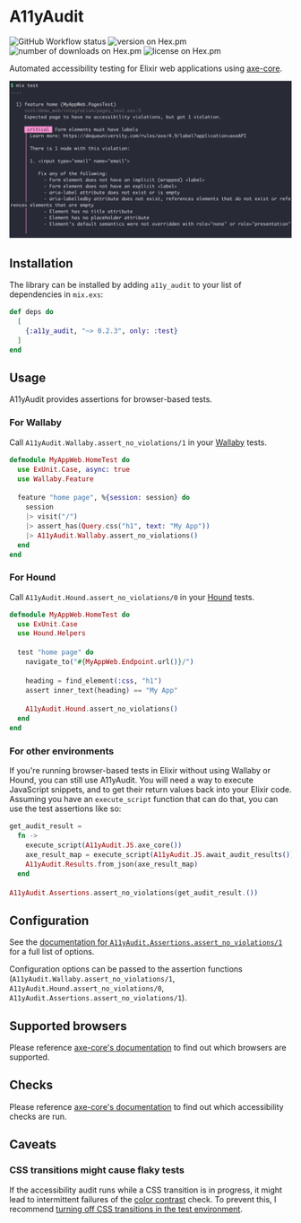 # A11yAudit

![GitHub Workflow status](https://github.com/angelikatyborska/a11y-audit-elixir/actions/workflows/test.yml/badge.svg)
![version on Hex.pm](https://img.shields.io/hexpm/v/a11y_audit)
![number of downloads on Hex.pm](https://img.shields.io/hexpm/dt/a11y_audit)
![license on Hex.pm](https://img.shields.io/hexpm/l/a11y_audit)

Automated accessibility testing for Elixir web applications using [axe-core](https://github.com/dequelabs/axe-core).

![Expected page to have no accessibility violations, but got 1 violation. Form elements must have labels.](./docs/assets/cover.png)

## Installation

The library can be installed by adding `a11y_audit` to your list of dependencies in `mix.exs`:

```elixir
def deps do
  [
    {:a11y_audit, "~> 0.2.3", only: :test}
  ]
end
```

## Usage

A11yAudit provides assertions for browser-based tests.

### For Wallaby

Call `A11yAudit.Wallaby.assert_no_violations/1` in your [Wallaby](https://github.com/elixir-wallaby/wallaby) tests.

```elixir
defmodule MyAppWeb.HomeTest do
  use ExUnit.Case, async: true
  use Wallaby.Feature

  feature "home page", %{session: session} do
    session
    |> visit("/")
    |> assert_has(Query.css("h1", text: "My App"))
    |> A11yAudit.Wallaby.assert_no_violations()
  end
end
```

### For Hound

Call `A11yAudit.Hound.assert_no_violations/0` in your [Hound](https://github.com/HashNuke/hound) tests.

```elixir
defmodule MyAppWeb.HomeTest do
  use ExUnit.Case
  use Hound.Helpers

  test "home page" do
    navigate_to("#{MyAppWeb.Endpoint.url()}/")

    heading = find_element(:css, "h1")
    assert inner_text(heading) == "My App"

    A11yAudit.Hound.assert_no_violations()
  end
end
```

### For other environments

If you're running browser-based tests in Elixir without using Wallaby or Hound, you can still use A11yAudit. You will need a way to execute JavaScript snippets, and to get their return values back into your Elixir code. Assuming you have an `execute_script` function that can do that, you can use the test assertions like so:

```elixir
get_audit_result =
  fn ->
    execute_script(A11yAudit.JS.axe_core())
    axe_result_map = execute_script(A11yAudit.JS.await_audit_results())
    A11yAudit.Results.from_json(axe_result_map)
  end

A11yAudit.Assertions.assert_no_violations(get_audit_result.())
```

## Configuration

See the [documentation for `A11yAudit.Assertions.assert_no_violations/1`](https://hexdocs.pm/a11y_audit/A11yAudit.Assertions.html#assert_no_violations/2-options) for a full list of options.

Configuration options can be passed to the assertion functions (`A11yAudit.Wallaby.assert_no_violations/1`, `A11yAudit.Hound.assert_no_violations/0`, `A11yAudit.Assertions.assert_no_violations/1`).

## Supported browsers

Please reference [axe-core's documentation](https://github.com/dequelabs/axe-core?tab=readme-ov-file#supported-browsers) to find out which browsers are supported.

## Checks

Please reference [axe-core's documentation](https://github.com/dequelabs/axe-core/blob/develop/doc/rule-descriptions.md) to find out which accessibility checks are run.

## Caveats

### CSS transitions might cause flaky tests

If the accessibility audit runs while a CSS transition is in progress, it might lead to intermittent failures of the [color contrast](https://dequeuniversity.com/rules/axe/3.5/color-contrast) check. To prevent this, I recommend [turning off CSS transitions in the test environment](https://angelika.me/2024/08/12/how-to-add-css-rules-only-in-test-env-phoenix-app/#what-to-do-instead).
